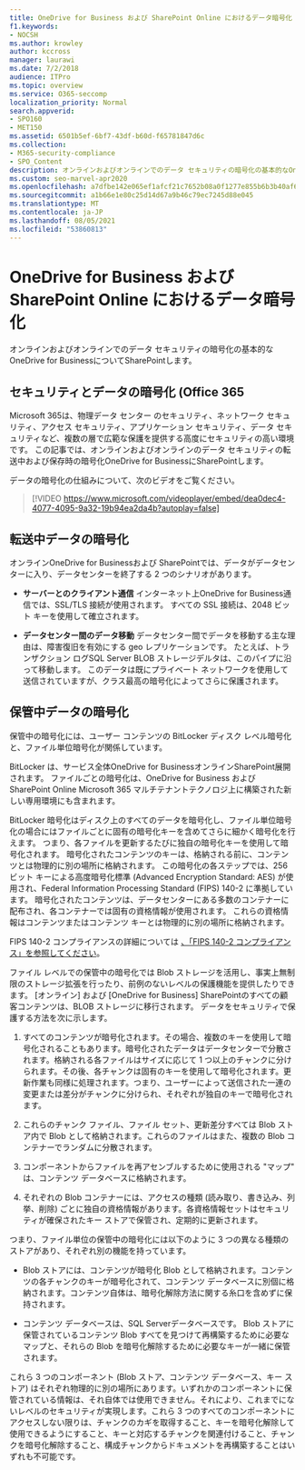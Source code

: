 ```yaml
---
title: OneDrive for Business および SharePoint Online におけるデータ暗号化
f1.keywords:
- NOCSH
ms.author: krowley
author: kccross
manager: laurawi
ms.date: 7/2/2018
audience: ITPro
ms.topic: overview
ms.service: O365-seccomp
localization_priority: Normal
search.appverid:
- SPO160
- MET150
ms.assetid: 6501b5ef-6bf7-43df-b60d-f65781847d6c
ms.collection:
- M365-security-compliance
- SPO_Content
description: オンラインおよびオンラインでのデータ セキュリティの暗号化の基本的なOneDrive for BusinessについてSharePointします。
ms.custom: seo-marvel-apr2020
ms.openlocfilehash: a7dfbe142e065ef1afcf21c7652b08a0f1277e855b6b3b40af6b6e70a3745e65
ms.sourcegitcommit: a1b66e1e80c25d14d67a9b46c79ec7245d88e045
ms.translationtype: MT
ms.contentlocale: ja-JP
ms.lasthandoff: 08/05/2021
ms.locfileid: "53860813"
---
```

# <a name="data-encryption-in-onedrive-for-business-and-sharepoint-online"></a>OneDrive for Business および SharePoint Online におけるデータ暗号化

オンラインおよびオンラインでのデータ セキュリティの暗号化の基本的なOneDrive for BusinessについてSharePointします。
  
## <a name="security-and-data-encryption-in-office-365"></a>セキュリティとデータの暗号化 (Office 365

Microsoft 365は、物理データ センター のセキュリティ、ネットワーク セキュリティ、アクセス セキュリティ、アプリケーション セキュリティ、データ セキュリティなど、複数の層で広範な保護を提供する高度にセキュリティの高い環境です。 この記事では、オンラインおよびオンラインのデータ セキュリティの転送中および保存時の暗号化OneDrive for BusinessにSharePointします。
  
データの暗号化の仕組みについて、次のビデオをご覧ください。
  
> [!VIDEO https://www.microsoft.com/videoplayer/embed/dea0dec4-4077-4095-9a32-19b94ea2da4b?autoplay=false]
  
## <a name="encryption-of-data-in-transit"></a>転送中データの暗号化

オンラインOneDrive for Businessおよび SharePointでは、データがデータセンターに入り、データセンターを終了する 2 つのシナリオがあります。
  
- **サーバーとのクライアント通信** インターネット上OneDrive for Business通信では、SSL/TLS 接続が使用されます。 すべての SSL 接続は、2048 ビット キーを使用して確立されます。

- **データセンター間のデータ移動** データセンター間でデータを移動する主な理由は、障害復旧を有効にする geo レプリケーションです。 たとえば、トランザクション ログSQL Server BLOB ストレージデルタは、このパイプに沿って移動します。 このデータは既にプライベート ネットワークを使用して送信されていますが、クラス最高の暗号化によってさらに保護されます。 

## <a name="encryption-of-data-at-rest"></a>保管中データの暗号化

保管中の暗号化には、ユーザー コンテンツの BitLocker ディスク レベル暗号化と、ファイル単位暗号化が関係しています。
  
BitLocker は、サービス全体OneDrive for BusinessオンラインSharePoint展開されます。 ファイルごとの暗号化は、OneDrive for Business および SharePoint Online Microsoft 365 マルチテナントテクノロジ上に構築された新しい専用環境にも含まれます。
  
BitLocker 暗号化はディスク上のすべてのデータを暗号化し、ファイル単位暗号化の場合にはファイルごとに固有の暗号化キーを含めてさらに細かく暗号化を行えます。 つまり、各ファイルを更新するたびに独自の暗号化キーを使用して暗号化されます。 暗号化されたコンテンツのキーは、格納される前に、コンテンツとは物理的に別の場所に格納されます。 この暗号化の各ステップでは、256 ビット キーによる高度暗号化標準 (Advanced Encryption Standard: AES) が使用され、Federal Information Processing Standard (FIPS) 140-2 に準拠しています。 暗号化されたコンテンツは、データセンターにある多数のコンテナーに配布され、各コンテナーでは固有の資格情報が使用されます。 これらの資格情報はコンテンツまたはコンテンツ キーとは物理的に別の場所に格納されます。
  
FIPS 140-2 コンプライアンスの詳細については [、「FIPS 140-2 コンプライアンス」を参照してください](/previous-versions/sql/sql-server-2008-r2/bb326611(v=sql.105))。
  
ファイル レベルでの保管中の暗号化では Blob ストレージを活用し、事実上無制限のストレージ拡張を行ったり、前例のないレベルの保護機能を提供したりできます。 [オンライン] および [OneDrive for Business] SharePointのすべての顧客コンテンツは、BLOB ストレージに移行されます。 データをセキュリティで保護する方法を次に示します。
  
1. すべてのコンテンツが暗号化されます。その場合、複数のキーを使用して暗号化されることもあります。暗号化されたデータはデータセンターで分散されます。格納される各ファイルはサイズに応じて 1 つ以上のチャンクに分けられます。その後、各チャンクは固有のキーを使用して暗号化されます。更新作業も同様に処理されます。つまり、ユーザーによって送信された一連の変更または差分がチャンクに分けられ、それぞれが独自のキーで暗号化されます。

2. これらのチャンク ファイル、ファイル セット、更新差分すべては Blob ストア内で Blob として格納されます。これらのファイルはまた、複数の Blob コンテナーでランダムに分散されます。

3. コンポーネントからファイルを再アセンブルするために使用される "マップ" は、コンテンツ データベースに格納されます。

4. それぞれの Blob コンテナーには、アクセスの種類 (読み取り、書き込み、列挙、削除) ごとに独自の資格情報があります。各資格情報セットはセキュリティが確保されたキー ストアで保管され、定期的に更新されます。

つまり、ファイル単位の保管中の暗号化には以下のように 3 つの異なる種類のストアがあり、それぞれ別の機能を持っています。
  
- Blob ストアには、コンテンツが暗号化 Blob として格納されます。コンテンツの各チャンクのキーが暗号化されて、コンテンツ データベースに別個に格納されます。コンテンツ自体は、暗号化解除方法に関する糸口を含めずに保持されます。

- コンテンツ データベースは、SQL Serverデータベースです。 Blob ストアに保管されているコンテンツ Blob すべてを見つけて再構築するために必要なマップと、それらの Blob を暗号化解除するために必要なキーが一緒に保管されます。

これら 3 つのコンポーネント (Blob ストア、コンテンツ データベース、キー ストア) はそれぞれ物理的に別の場所にあります。いずれかのコンポーネントに保管されている情報は、それ自体では使用できません。それにより、これまでにないレベルのセキュリティが実現します。これら 3 つのすべてのコンポーネントにアクセスしない限りは、チャンクのカギを取得すること、キーを暗号化解除して使用できるようにすること、キーと対応するチャンクを関連付けること、チャンクを暗号化解除すること、構成チャンクからドキュメントを再構築することはいずれも不可能です。